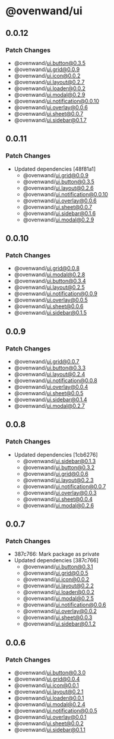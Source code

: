 # @ovenwand/ui

## 0.0.12

### Patch Changes

- @ovenwand/ui.button@0.3.5
- @ovenwand/ui.grid@0.0.9
- @ovenwand/ui.icon@0.0.2
- @ovenwand/ui.layout@0.2.7
- @ovenwand/ui.loader@0.0.2
- @ovenwand/ui.modal@0.2.9
- @ovenwand/ui.notification@0.0.10
- @ovenwand/ui.overlay@0.0.6
- @ovenwand/ui.sheet@0.0.7
- @ovenwand/ui.sidebar@0.1.7

## 0.0.11

### Patch Changes

- Updated dependencies [48f81a1]
  - @ovenwand/ui.grid@0.0.9
  - @ovenwand/ui.button@0.3.5
  - @ovenwand/ui.layout@0.2.6
  - @ovenwand/ui.notification@0.0.10
  - @ovenwand/ui.overlay@0.0.6
  - @ovenwand/ui.sheet@0.0.7
  - @ovenwand/ui.sidebar@0.1.6
  - @ovenwand/ui.modal@0.2.9

## 0.0.10

### Patch Changes

- @ovenwand/ui.grid@0.0.8
- @ovenwand/ui.modal@0.2.8
- @ovenwand/ui.button@0.3.4
- @ovenwand/ui.layout@0.2.5
- @ovenwand/ui.notification@0.0.9
- @ovenwand/ui.overlay@0.0.5
- @ovenwand/ui.sheet@0.0.6
- @ovenwand/ui.sidebar@0.1.5

## 0.0.9

### Patch Changes

- @ovenwand/ui.grid@0.0.7
- @ovenwand/ui.button@0.3.3
- @ovenwand/ui.layout@0.2.4
- @ovenwand/ui.notification@0.0.8
- @ovenwand/ui.overlay@0.0.4
- @ovenwand/ui.sheet@0.0.5
- @ovenwand/ui.sidebar@0.1.4
- @ovenwand/ui.modal@0.2.7

## 0.0.8

### Patch Changes

- Updated dependencies [1cb6276]
  - @ovenwand/ui.sidebar@0.1.3
  - @ovenwand/ui.button@0.3.2
  - @ovenwand/ui.grid@0.0.6
  - @ovenwand/ui.layout@0.2.3
  - @ovenwand/ui.notification@0.0.7
  - @ovenwand/ui.overlay@0.0.3
  - @ovenwand/ui.sheet@0.0.4
  - @ovenwand/ui.modal@0.2.6

## 0.0.7

### Patch Changes

- 387c766: Mark package as private
- Updated dependencies [387c766]
  - @ovenwand/ui.button@0.3.1
  - @ovenwand/ui.grid@0.0.5
  - @ovenwand/ui.icon@0.0.2
  - @ovenwand/ui.layout@0.2.2
  - @ovenwand/ui.loader@0.0.2
  - @ovenwand/ui.modal@0.2.5
  - @ovenwand/ui.notification@0.0.6
  - @ovenwand/ui.overlay@0.0.2
  - @ovenwand/ui.sheet@0.0.3
  - @ovenwand/ui.sidebar@0.1.2

## 0.0.6

### Patch Changes

- @ovenwand/ui.button@0.3.0
- @ovenwand/ui.grid@0.0.4
- @ovenwand/ui.icon@0.0.1
- @ovenwand/ui.layout@0.2.1
- @ovenwand/ui.loader@0.0.1
- @ovenwand/ui.modal@0.2.4
- @ovenwand/ui.notification@0.0.5
- @ovenwand/ui.overlay@0.0.1
- @ovenwand/ui.sheet@0.0.2
- @ovenwand/ui.sidebar@0.1.1
